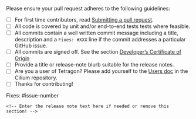 Please ensure your pull request adheres to the following guidelines:

- [ ] For first time contributors, read [Submitting a pull request](https://tetragon.io/docs/contribution-guide/submitting-a-pull-request/).
- [ ] All code is covered by unit and/or end-to-end tests tests where feasible.
- [ ] All commits contain a well written commit message including a title,
      description and a `Fixes: #XXX` line if the commit addresses a particular
      GitHub issue.
- [ ] All commits are signed off. See the section [Developer’s Certificate of Origin](https://docs.cilium.io/en/stable/contributing/development/contributing_guide/#dev-coo)
- [ ] Provide a title or release-note blurb suitable for the release notes.
- [ ] Are you a user of Tetragon? Please add yourself to the [Users doc](https://github.com/cilium/cilium/blob/main/USERS.md) in the Cilium repository. 
- [ ] Thanks for contributing!

<!-- Description of change -->

Fixes: #issue-number

```release-note
<!-- Enter the release note text here if needed or remove this section! -->
```
